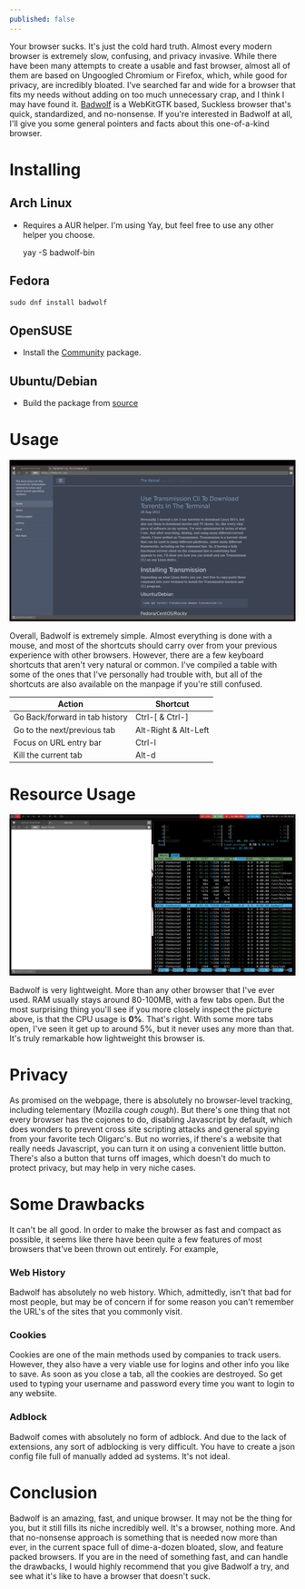 ```yaml
---
published: false
---
```

Your browser sucks. It's just the cold hard truth. Almost every modern browser is extremely slow, confusing, and privacy invasive. While there have been many attempts to create a usable and fast browser, almost all of them are based on Ungoogled Chromium or Firefox, which, while good for privacy, are incredibly bloated. I've searched far and wide for a browser that fits my needs without adding on too much unnecessary crap, and I think I may have found it. [Badwolf](https://hacktivis.me/projects/badwolf) is a WebKitGTK based, Suckless browser that's quick, standardized, and no-nonsense. If you're interested in Badwolf at all, I'll give you some general pointers and facts about this one-of-a-kind browser.

# Installing

## Arch Linux

- Requires a AUR helper. I'm using Yay, but feel free to use any other helper you choose.

	yay -S badwolf-bin

## Fedora

	sudo dnf install badwolf

## OpenSUSE

- Install the [Community](https://software.opensuse.org/package/badwolf?search_term=Badwolf) package.

## Ubuntu/Debian

- Build the package from [source](https://hacktivis.me/releases/badwolf-1.2.1.tar.gz)

# Usage

![Badwolf1](/images/Badwolf.png)

Overall, Badwolf is extremely simple. Almost everything is done with a mouse, and most of the shortcuts should carry over from your previous experience with other browsers. However, there are a few keyboard shortcuts that aren't very natural or common. I've compiled a table with some of the ones that I've personally had trouble with, but all of the shortcuts are also available on the manpage if you're still confused.

| Action                         | Shortcut             |
| ---                            | ---                  |
| Go Back/forward in tab history | Ctrl-[ & Ctrl-]      |
| Go to the next/previous tab    | Alt-Right & Alt-Left |
| Focus on URL entry bar         | Ctrl-l               |
| Kill the current tab           | Alt-d                |

# Resource Usage

![Badwolf2](/images/BadwolfHtop.png)

Badwolf is very lightweight. More than any other browser that I've ever used. RAM usually stays around 80-100MB, with a few tabs open. But the most surprising thing you'll see if you more closely inspect the picture above, is that the CPU usage is **0%**. That's right. With some more tabs open, I've seen it get up to around 5%, but it never uses any more than that. It's truly remarkable how lightweight this browser is.

# Privacy

As promised on the webpage, there is absolutely no browser-level tracking, including telementary (Mozilla *cough* *cough*). But there's one thing that not every browser has the cojones to do, disabling Javascript by default, which does wonders to prevent cross site scripting attacks and general spying from your favorite tech Oligarc's. But no worries, if there's a website that really needs Javascript, you can turn it on using a convenient little button. There's also a button that turns off images, which doesn't do much to protect privacy, but may help in very niche cases.

# Some Drawbacks

It can't be all good. In order to make the browser as fast and compact as possible, it seems like there have been quite a few features of most browsers that've been thrown out entirely. For example,

### Web History

Badwolf has absolutely no web history. Which, admittedly, isn't that bad for most people, but may be of concern if for some reason you can't remember the URL's of the sites that you commonly visit.

### Cookies

Cookies are one of the main methods used by companies to track users. However, they also have a very viable use for logins and other info you like to save. As soon as you close a tab, all the cookies are destroyed. So get used to typing your username and password every time you want to login to any website.

### Adblock

Badwolf comes with absolutely no form of adblock. And due to the lack of extensions, any sort of adblocking is very difficult. You have to create a json config file full of manually added ad systems. It's not ideal.

# Conclusion

Badwolf is an amazing, fast, and unique browser. It may not be the thing for you, but it still fills its niche incredibly well. It's a browser, nothing more. And that no-nonsense approach is something that is needed now more than ever, in the current space full of dime-a-dozen bloated, slow, and feature packed browsers. If you are in the need of something fast, and can handle the drawbacks, I would highly recommend that you give Badwolf a try, and see what it's like to have a browser that doesn't suck.